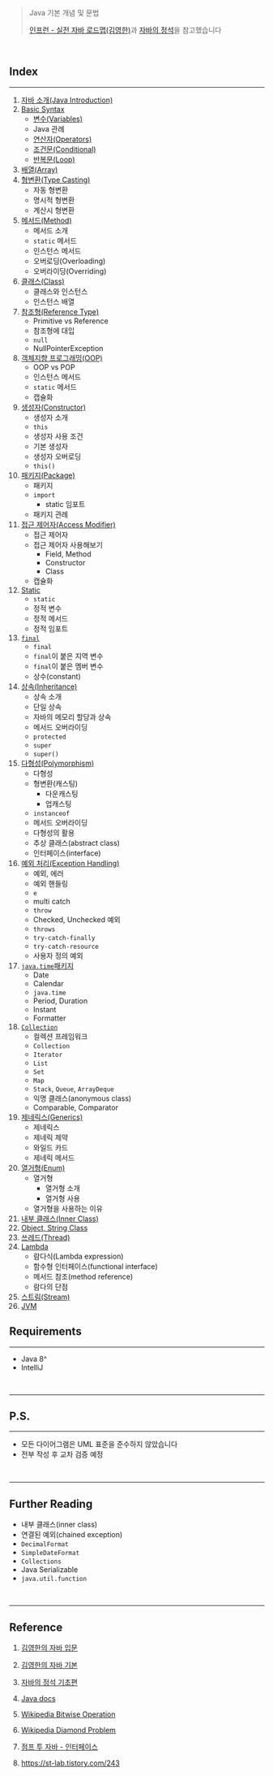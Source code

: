 > Java 기본 개념 및 문법
>
> [인프런 - 실전 자바 로드맵(김영한)](https://www.inflearn.com/roadmaps/744)과 [자바의 정석](https://www.youtube.com/watch?v=QcXLiwZPnJQ&list=PLW2UjW795-f6xWA2_MUhEVgPauhGl3xIp&index=135)을 참고했습니다

<br>

## Index

---

1. [자바 소개(Java Introduction)](https://github.com/seungki1011/Data-Engineering/tree/main/java/(001)%20Java%20Introduction)
2. [Basic Syntax](https://github.com/seungki1011/Data-Engineering/tree/main/java/(002)%20Basic%20Syntax)
   * [변수(Variables)](https://github.com/seungki1011/Data-Engineering/tree/main/java/(002)%20Basic%20Syntax#1-variables)
   * Java 관례
   * [연산자(Operators)](https://github.com/seungki1011/Data-Engineering/tree/main/java/(002)%20Basic%20Syntax#3-%EC%97%B0%EC%82%B0%EC%9E%90operators)
   * [조건문(Conditional)](https://github.com/seungki1011/Data-Engineering/tree/main/java/(002)%20Basic%20Syntax#4-%EC%A1%B0%EA%B1%B4%EB%AC%B8conditional)
   * [반복문(Loop)](https://github.com/seungki1011/Data-Engineering/tree/main/java/(002)%20Basic%20Syntax#5--%EB%B0%98%EB%B3%B5%EB%AC%B8loop)
3. [배열(Array)](https://github.com/seungki1011/Data-Engineering/tree/main/java/(003)%20Array)
4. [형변환(Type Casting)](https://github.com/seungki1011/Data-Engineering/tree/main/java/(004)%20Typecasting)
   * 자동 형변환
   * 명시적 형변환
   * 계산시 형변환
5. [메서드(Method)](https://github.com/seungki1011/Data-Engineering/tree/main/java/(005)%20Method)
   * 메서드 소개
   * `static` 메서드
   * 인스턴스 메서드
   * 오버로딩(Overloading)
   * 오버라이딩(Overriding)
6. [클래스(Class)](https://github.com/seungki1011/Data-Engineering/tree/main/java/(006)%20Class)
   * 클래스와 인스턴스
   * 인스턴스 배열
7. [참조형(Reference Type)](https://github.com/seungki1011/Data-Engineering/tree/main/java/(007)%20Reference%20Type)
   * Primitive vs Reference
   * 참조형에 대입
   * `null`
   * NullPointerException
8. [객체지향 프로그래밍(OOP)](https://github.com/seungki1011/Data-Engineering/tree/main/java/(008)%20OOP%20Introduction)
   * OOP vs POP
   * 인스턴스 메서드
   * `static` 메서드
   * 캡슐화
9. [생성자(Constructor)](https://github.com/seungki1011/Data-Engineering/tree/main/java/(009)%20Constructor)
   * 생성자 소개
   * `this`
   * 생성자 사용 조건
   * 기본 생성자
   * 생성자 오버로딩
   * `this()`
10. [패키지(Package)](https://github.com/seungki1011/Data-Engineering/tree/main/java/(010)%20Package)
    * 패키지
    * `import`
      * static 임포트
    * 패키지 관례
11. [접근 제어자(Access Modifier)](https://github.com/seungki1011/Data-Engineering/tree/main/java/(011)%20Access%20Modifier)
    * 접근 제어자
    * 접근 제어자 사용해보기
      * Field, Method
      * Constructor
      * Class
    * 캡슐화
12. [Static](https://github.com/seungki1011/Data-Engineering/tree/main/java/(012)%20Static)
    * `static`
    * 정적 변수
    * 정적 메서드
    * 정적 임포트
13. [```final```](https://github.com/seungki1011/Data-Engineering/tree/main/java/(013)%20Constant%2C%20final)
    * `final`
    * `final`이 붙은 지역 변수
    * `final`이 붙은 멤버 변수
    * 상수(constant)
14. [상속(Inheritance)](https://github.com/seungki1011/Data-Engineering/tree/main/java/(014)%20Inheritance)
    * 상속 소개
    * 단일 상속
    * 자바의 메모리 할당과 상속
    * 메서드 오버라이딩
    * `protected`
    * `super`
    * `super()`
15. [다형성(Polymorphism)](https://github.com/seungki1011/Data-Engineering/tree/main/java/(015)%20Polymorphism)
    * 다형성
    * 형변환(캐스팅)
      * 다운캐스팅
      * 업캐스팅
    * `instanceof`
    * 메서드 오버라이딩
    * 다형성의 활용
    * 추상 클래스(abstract class)
    * 인터페이스(interface)
16. [예외 처리(Exception Handling)](https://github.com/seungki1011/Data-Engineering/tree/main/java/(016)%20Exception)
    * 예외, 에러
    * 예외 핸들링
    * `e`
    * multi catch
    * `throw`
    * Checked, Unchecked 예외
    * `throws`
    * `try-catch-finally`
    * `try-catch-resource`
    * 사용자 정의 예외
17. [```java.time```패키지](https://github.com/seungki1011/Data-Engineering/tree/main/java/(017)%20Date%20and%20Time)
    * Date
    * Calendar
    * `java.time`
    * Period, Duration
    * Instant
    * Formatter
18. [```Collection```](https://github.com/seungki1011/Data-Engineering/tree/main/java/(018)%20Collection)
    * 컬렉션 프레임워크
    * `Collection`
    * `Iterator`
    * `List`
    * `Set`
    * `Map`
    * `Stack`, `Queue`, `ArrayDeque`
    * 익명 클래스(anonymous class)
    * Comparable, Comparator
19. [제네릭스(Generics)](https://github.com/seungki1011/Data-Engineering/tree/main/java/(019)%20Generics)
    * 제네릭스
    * 제네릭 제약
    * 와일드 카드
    * 제네릭 메서드
20. [열거형(Enum)](https://github.com/seungki1011/Data-Engineering/tree/main/java/(020)%20Enum)
    * 열거형
      * 열거형 소개
      * 열거형 사용
    * 열거형을 사용하는 이유
21. [내부 클래스(Inner Class)](https://github.com/seungki1011/Data-Engineering/tree/main/java/(021)%20Inner%20Class)
22. [Object, String Class](https://github.com/seungki1011/Data-Engineering/tree/main/java/(022)%20Object%2C%20String%20Class)
23. [쓰레드(Thread)](https://github.com/seungki1011/Data-Engineering/tree/main/java/(023)%20Thread)
24. [Lambda](https://github.com/seungki1011/Data-Engineering/tree/main/java/(024)%20Lambda)
    * 람다식(Lambda expression)
    * 함수형 인터페이스(functional interface)
    * 메서드 참조(method reference)
    * 람다의 단점
25. [스트림(Stream)](https://github.com/seungki1011/Data-Engineering/tree/main/java/(025)%20Stream)
26. [JVM](https://github.com/seungki1011/Data-Engineering/tree/main/java/(026)%20JVM)



## Requirements

---

* Java 8^
* IntelliJ

<br>

---

## P.S.

---

* 모든 다이어그램은 UML 표준을 준수하지 않았습니다
* 전부 작성 후 교차 검증 예정

<br>

---

## Further Reading

* 내부 클래스(inner class)
* 연결된 예외(chained exception)
* ```DecimalFormat```
* ```SimpleDateFormat```
* ```Collections```
* Java Serializable
* `java.util.function`

<br>

---

## Reference

1. [김영한의 자바 입문](https://www.inflearn.com/course/%EA%B9%80%EC%98%81%ED%95%9C%EC%9D%98-%EC%9E%90%EB%B0%94-%EC%9E%85%EB%AC%B8)

2. [김영한의 자바 기본](https://www.inflearn.com/course/%EA%B9%80%EC%98%81%ED%95%9C%EC%9D%98-%EC%8B%A4%EC%A0%84-%EC%9E%90%EB%B0%94-%EA%B8%B0%EB%B3%B8%ED%8E%B8/dashboard)

3. [자바의 정석 기초편](https://www.youtube.com/user/MasterNKS)

4. [Java docs](https://docs.oracle.com/javase/8/docs/api/overview-summary.html)

5. [Wikipedia Bitwise Operation](https://en.wikipedia.org/wiki/Bitwise_operation)

6. [Wikipedia Diamond Problem](https://en.wikipedia.org/wiki/Multiple_inheritance#The_diamond_problem)

7. [점프 투 자바 - 인터페이스](https://wikidocs.net/217)

27. https://st-lab.tistory.com/243
